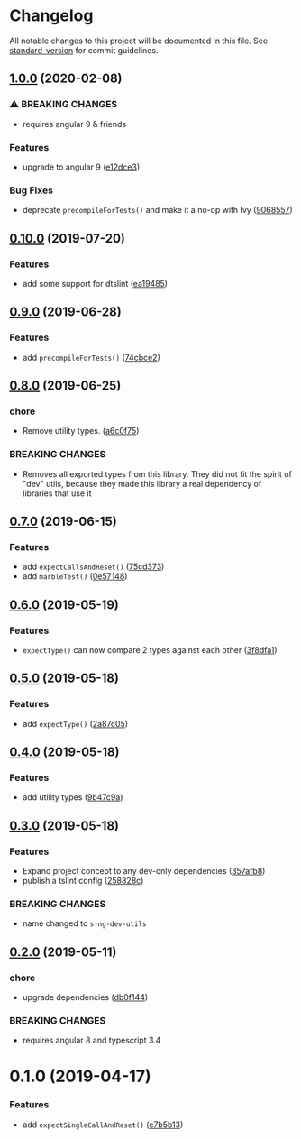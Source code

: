 # Changelog

All notable changes to this project will be documented in this file. See [standard-version](https://github.com/conventional-changelog/standard-version) for commit guidelines.

## [1.0.0](https://github.com/simontonsoftware/s-ng-dev-utils/compare/v0.10.0...v1.0.0) (2020-02-08)

### ⚠ BREAKING CHANGES

- requires angular 9 & friends

### Features

- upgrade to angular 9 ([e12dce3](https://github.com/simontonsoftware/s-ng-dev-utils/commit/e12dce37c8f9756132f28ec6ccb9b6a511db1947))

### Bug Fixes

- deprecate `precompileForTests()` and make it a no-op with Ivy ([9068557](https://github.com/simontonsoftware/s-ng-dev-utils/commit/9068557ea0d151dc2b71572649a1049122bb62b2))

## [0.10.0](https://github.com/simontonsoftware/s-ng-dev-utils/compare/v0.9.0...v0.10.0) (2019-07-20)

### Features

- add some support for dtslint ([ea19485](https://github.com/simontonsoftware/s-ng-dev-utils/commit/ea19485))

## [0.9.0](https://github.com/simontonsoftware/s-ng-dev-utils/compare/v0.8.0...v0.9.0) (2019-06-28)

### Features

- add `precompileForTests()` ([74cbce2](https://github.com/simontonsoftware/s-ng-dev-utils/commit/74cbce2))

## [0.8.0](https://github.com/simontonsoftware/s-ng-dev-utils/compare/v0.7.0...v0.8.0) (2019-06-25)

### chore

- Remove utility types. ([a6c0f75](https://github.com/simontonsoftware/s-ng-dev-utils/commit/a6c0f75))

### BREAKING CHANGES

- Removes all exported types from this library. They did not fit the spirit of "dev" utils, because they made this library a real dependency of libraries that use it

## [0.7.0](https://github.com/simontonsoftware/s-ng-dev-utils/compare/v0.6.0...v0.7.0) (2019-06-15)

### Features

- add `expectCallsAndReset()` ([75cd373](https://github.com/simontonsoftware/s-ng-dev-utils/commit/75cd373))
- add `marbleTest()` ([0e57148](https://github.com/simontonsoftware/s-ng-dev-utils/commit/0e57148))

## [0.6.0](https://github.com/simontonsoftware/s-ng-dev-utils/compare/v0.5.0...v0.6.0) (2019-05-19)

### Features

- `expectType()` can now compare 2 types against each other ([3f8dfa1](https://github.com/simontonsoftware/s-ng-dev-utils/commit/3f8dfa1))

## [0.5.0](https://github.com/simontonsoftware/s-ng-dev-utils/compare/v0.4.0...v0.5.0) (2019-05-18)

### Features

- add `expectType()` ([2a87c05](https://github.com/simontonsoftware/s-ng-dev-utils/commit/2a87c05))

## [0.4.0](https://github.com/simontonsoftware/s-ng-dev-utils/compare/v0.3.0...v0.4.0) (2019-05-18)

### Features

- add utility types ([9b47c9a](https://github.com/simontonsoftware/s-ng-dev-utils/commit/9b47c9a))

## [0.3.0](https://github.com/simontonsoftware/s-ng-dev-utils/compare/v0.2.0...v0.3.0) (2019-05-18)

### Features

- Expand project concept to any dev-only dependencies ([357afb8](https://github.com/simontonsoftware/s-ng-dev-utils/commit/357afb8))
- publish a tslint config ([258828c](https://github.com/simontonsoftware/s-ng-dev-utils/commit/258828c))

### BREAKING CHANGES

- name changed to `s-ng-dev-utils`

## [0.2.0](https://github.com/simontonsoftware/s-ng-dev-utils/compare/v0.1.0...v0.2.0) (2019-05-11)

### chore

- upgrade dependencies ([db0f144](https://github.com/simontonsoftware/s-ng-dev-utils/commit/db0f144))

### BREAKING CHANGES

- requires angular 8 and typescript 3.4

# 0.1.0 (2019-04-17)

### Features

- add `expectSingleCallAndReset()` ([e7b5b13](https://github.com/simontonsoftware/s-ng-dev-utils/commit/e7b5b13))
